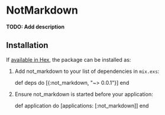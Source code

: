 # NotMarkdown

**TODO: Add description**

## Installation

If [available in Hex](https://hex.pm/docs/publish), the package can be installed as:

  1. Add not_markdown to your list of dependencies in `mix.exs`:

        def deps do
          [{:not_markdown, "~> 0.0.1"}]
        end

  2. Ensure not_markdown is started before your application:

        def application do
          [applications: [:not_markdown]]
        end

